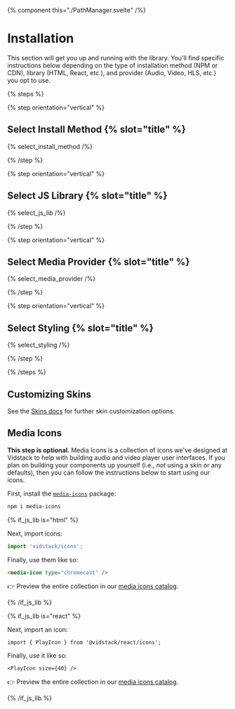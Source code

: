 {% component this="./PathManager.svelte" /%}

# Installation

This section will get you up and running with the library. You'll find specific instructions below
depending on the type of installation method (NPM or CDN), library (HTML, React, etc.), and provider
(Audio, Video, HLS, etc.) you opt to use.

{% steps %}

{% step orientation="vertical" %}

## Select Install Method {% slot="title" %}

{% select_install_method /%}

{% /step %}

{% step orientation="vertical" %}

## Select JS Library {% slot="title" %}

{% select_js_lib /%}

{% /step %}

{% step orientation="vertical" %}

## Select Media Provider {% slot="title" %}

{% select_media_provider /%}

{% /step %}

{% step orientation="vertical" %}

## Select Styling {% slot="title" %}

{% select_styling /%}

{% /step %}

<slot />

{% /steps %}

## Customizing Skins

See the [Skins docs](/docs/player/styling/skins) for further skin customization options.

## Media Icons

**This step is optional.** Media Icons is a collection of icons we've designed at Vidstack to help
with building audio and video player user interfaces. If you plan on building your components up
yourself (i.e., _not_ using a skin or any defaults), then you can follow the instructions below to
start using our icons.

First, install the [`media-icons`](https://github.com/vidstack/media-icons) package:

```bash
npm i media-icons
```

{% if_js_lib is="html" %}

Next, import icons:

```ts {% copy=true %}
import 'vidstack/icons';
```

Finally, use them like so:

```html {% copy=true %}
<media-icon type="chromecast" />
```

👉 Preview the entire collection in our [media icons catalog](/media-icons?lib=html).

{% /if_js_lib %}

{% if_js_lib is="react" %}

Next, import an icon:

```tsx {% copy=true %}
import { PlayIcon } from '@vidstack/react/icons';
```

Finally, use it like so:

```tsx {% copy=true %}
<PlayIcon size={40} />
```

👉 Preview the entire collection in our [media icons catalog](/media-icons?lib=react).

{% /if_js_lib %}
